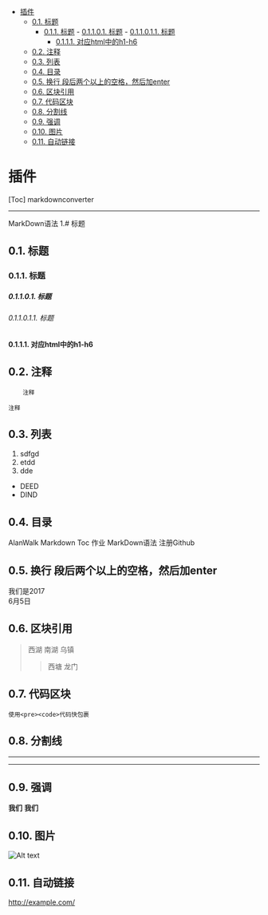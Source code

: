 <!-- TOC -->

- [插件](#插件)
    - [0.1. 标题](#01-标题)
        - [0.1.1. 标题](#011-标题)
                - [0.1.1.0.1. 标题](#01101-标题)
                    - [0.1.1.0.1.1. 标题](#011011-标题)
            - [0.1.1.1. 对应html中的h1-h6](#0111-对应html中的h1-h6)
    - [0.2. 注释](#02-注释)
    - [0.3. 列表](#03-列表)
    - [0.4. 目录](#04-目录)
    - [0.5. 换行 段后两个以上的空格，然后加enter](#05-换行-段后两个以上的空格然后加enter)
    - [0.6. 区块引用](#06-区块引用)
    - [0.7. 代码区块](#07-代码区块)
    - [0.8. 分割线](#08-分割线)
    - [0.9. 强调](#09-强调)
    - [0.10. 图片](#010-图片)
    - [0.11. 自动链接](#011-自动链接)

<!-- /TOC -->
# 插件 
[Toc] markdownconverter

***
MarkDown语法
1.# 标题
## 0.1. 标题
### 0.1.1. 标题
##### 0.1.1.0.1. 标题
###### 0.1.1.0.1.1. 标题
#### 0.1.1.1. 对应html中的h1-h6
## 0.2. 注释
```
    注释
```
    注释
## 0.3. 列表
1. sdfgd
2. etdd
4. dde
* DEED
* DIND
## 0.4. 目录
 AlanWalk Markdown Toc
作业
MarkDown语法
注册Github
## 0.5. 换行 段后两个以上的空格，然后加enter
我们是2017   
6月5日
## 0.6. 区块引用 
>西湖 南湖 乌镇
>>西塘 龙门
## 0.7. 代码区块
```
使用<pre><code>代码快包裹
```
## 0.8. 分割线
***
---
## 0.9. 强调
**我们**
__我们__
## 0.10. 图片
![Alt text](/path/to/img.jpg "Optional title")
## 0.11. 自动链接
<http://example.com/>
